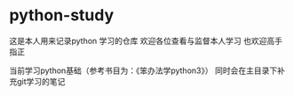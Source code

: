 # python-study
这是本人用来记录python 学习的仓库
欢迎各位查看与监督本人学习
也欢迎高手指正

当前学习python基础（参考书目为：《笨办法学python3》）
同时会在主目录下补充git学习的笔记
